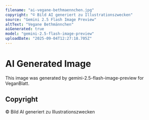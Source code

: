 ```yaml
---
filename: "ai-vegane-bethmaennchen.jpg"
copyright: "© Bild AI generiert zu Illustrationszwecken"
source: "Gemini 2.5 Flash Image Preview"
altText: "Vegane Bethmännchen"
aiGenerated: true
model: "gemini-2.5-flash-image-preview"
uploadDate: "2025-09-04T12:27:18.705Z"
---
```


# AI Generated Image

This image was generated by gemini-2.5-flash-image-preview for VeganBlatt.

## Copyright
© Bild AI generiert zu Illustrationszwecken
